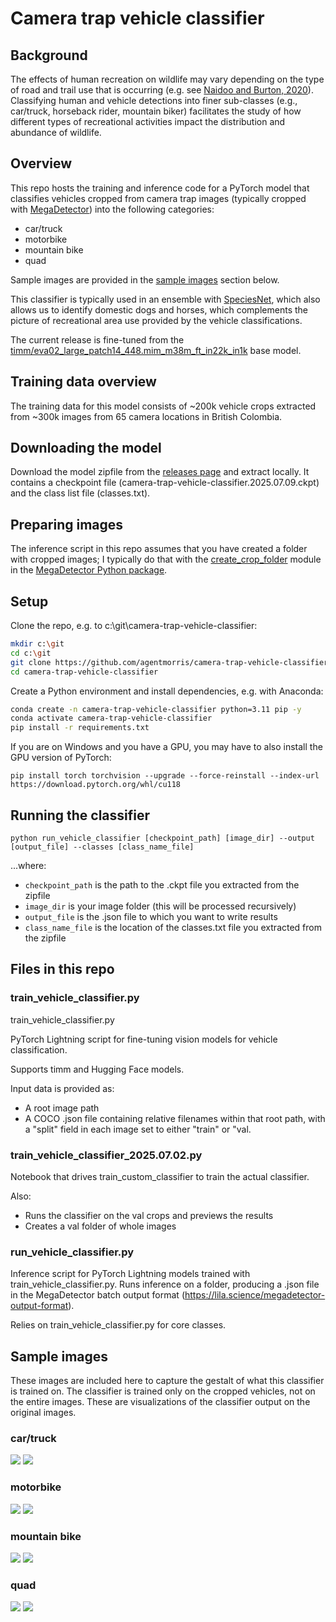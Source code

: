 # Camera trap vehicle classifier

## Background

The effects of human recreation on wildlife may vary depending on the type of road and trail use that is occurring (e.g. see [Naidoo and Burton, 2020](https://conbio.onlinelibrary.wiley.com/doi/full/10.1111/csp2.271)).  Classifying human and vehicle detections into finer sub-classes (e.g., car/truck, horseback rider, mountain biker) facilitates the study of how different types of recreational activities impact the distribution and abundance of wildlife. 


## Overview

This repo hosts the training and inference code for a PyTorch model that classifies vehicles cropped from camera trap images (typically cropped with [MegaDetector](https://github.com/agentmorris/MegaDetector)) into the following categories:

* car/truck
* motorbike
* mountain bike
* quad

Sample images are provided in the <a href="#sample-images">sample images</a> section below.

This classifier is typically used in an ensemble with [SpeciesNet](https://github.com/google/cameratrapai), which also allows us to identify domestic dogs and horses, which complements the picture of recreational area use provided by the vehicle classifications.

The current release is fine-tuned from the [timm/eva02_large_patch14_448.mim_m38m_ft_in22k_in1k](https://huggingface.co/timm/eva02_large_patch14_448.mim_m38m_ft_in22k_in1k) base model.


## Training data overview

The training data for this model consists of ~200k vehicle crops extracted from ~300k images from 65 camera locations in British Colombia.


## Downloading the model

Download the model zipfile from the [releases page](https://github.com/agentmorris/camera-trap-vehicle-classifier/releases) and extract locally.  It contains a checkpoint file (camera-trap-vehicle-classifier.2025.07.09.ckpt) and the class list file (classes.txt).


## Preparing images

The inference script in this repo assumes that you have created a folder with cropped images; I typically do that with the [create_crop_folder](https://megadetector.readthedocs.io/en/latest/postprocessing.html#module-megadetector.postprocessing.create_crop_folder) module in the [MegaDetector Python package](https://pypi.org/project/megadetector/).


## Setup

Clone the repo, e.g. to c:\git\camera-trap-vehicle-classifier:

```bash
mkdir c:\git
cd c:\git
git clone https://github.com/agentmorris/camera-trap-vehicle-classifier
cd camera-trap-vehicle-classifier
```

Create a Python environment and install dependencies, e.g. with Anaconda:

```bash
conda create -n camera-trap-vehicle-classifier python=3.11 pip -y
conda activate camera-trap-vehicle-classifier
pip install -r requirements.txt
```

If you are on Windows and you have a GPU, you may have to also install the GPU version of PyTorch:

`pip install torch torchvision --upgrade --force-reinstall --index-url https://download.pytorch.org/whl/cu118`


## Running the classifier

`python run_vehicle_classifier [checkpoint_path] [image_dir] --output [output_file] --classes [class_name_file]`

...where:

* `checkpoint_path` is the path to the .ckpt file you extracted from the zipfile
* `image_dir` is your image folder (this will be processed recursively)
* `output_file` is the .json file to which you want to write results
* `class_name_file` is the location of the classes.txt file you extracted from the zipfile


## Files in this repo

### train_vehicle_classifier.py

train_vehicle_classifier.py

PyTorch Lightning script for fine-tuning vision models for vehicle classification.

Supports timm and Hugging Face models.

Input data is provided as:

* A root image path
* A COCO .json file containing relative filenames within that root path, with a "split" field in each
  image set to either "train" or "val.


### train_vehicle_classifier_2025.07.02.py

Notebook that drives train_custom_classifier to train the actual classifier.

Also:

* Runs the classifier on the val crops and previews the results
* Creates a val folder of whole images


### run_vehicle_classifier.py

Inference script for PyTorch Lightning models trained with train_vehicle_classifier.py.
Runs inference on a folder, producing a .json file in the MegaDetector batch output format
(https://lila.science/megadetector-output-format).

Relies on train_vehicle_classifier.py for core classes.


## Sample images

These images are included here to capture the gestalt of what this classifier is trained on.  The classifier is trained only on the cropped vehicles, not on the entire images.  These are visualizations of the classifier output on the original images.

### car/truck

![](images/car_truck_00.jpg)
![](images/car_truck_01.jpg)

### motorbike

![](images/motorbike_00.jpg)
![](images/motorbike_01.jpg)

### mountain bike

![](images/mountain_biker_00.jpg)
![](images/mountain_biker_01.jpg)

### quad

![](images/quad_00.jpg)
![](images/quad_01.jpg)

